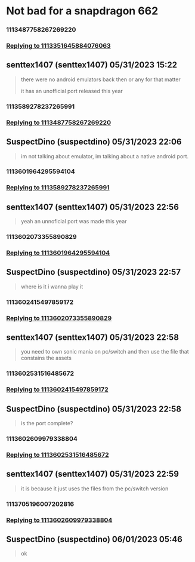 # Not bad for a snapdragon 662
### 1113487758267269220
### [Replying to 1113351645884076063](#1113351645884076063)
## senttex1407 (senttex1407) 05/31/2023 15:22 

> there were no android emulators back then or any for that matter
> 
> 
> it has an unofficial port released this year

### 1113589278237265991
### [Replying to 1113487758267269220](#1113487758267269220)
## SuspectDino (suspectdino) 05/31/2023 22:06 

> im not talking about emulator, im talking about a native android port.

### 1113601964295594104
### [Replying to 1113589278237265991](#1113589278237265991)
## senttex1407 (senttex1407) 05/31/2023 22:56 

> yeah an unnoficial port was made this year

### 1113602073355890829
### [Replying to 1113601964295594104](#1113601964295594104)
## SuspectDino (suspectdino) 05/31/2023 22:57 

> where is it i wanna play it

### 1113602415497859172
### [Replying to 1113602073355890829](#1113602073355890829)
## senttex1407 (senttex1407) 05/31/2023 22:58 

> you need to own sonic mania on pc/switch and then use the file that constains the assets

### 1113602531516485672
### [Replying to 1113602415497859172](#1113602415497859172)
## SuspectDino (suspectdino) 05/31/2023 22:58 

> is the port complete?

### 1113602609979338804
### [Replying to 1113602531516485672](#1113602531516485672)
## senttex1407 (senttex1407) 05/31/2023 22:59 

> it is because it just uses the files from the pc/switch version

### 1113705196007202816
### [Replying to 1113602609979338804](#1113602609979338804)
## SuspectDino (suspectdino) 06/01/2023 05:46 

> ok

